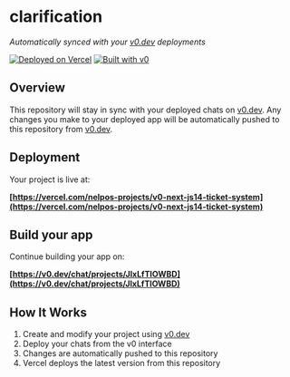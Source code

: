 # clarification

*Automatically synced with your [v0.dev](https://v0.dev) deployments*

[![Deployed on Vercel](https://img.shields.io/badge/Deployed%20on-Vercel-black?style=for-the-badge&logo=vercel)](https://vercel.com/nelpos-projects/v0-next-js14-ticket-system)
[![Built with v0](https://img.shields.io/badge/Built%20with-v0.dev-black?style=for-the-badge)](https://v0.dev/chat/projects/JlxLfTIOWBD)

## Overview

This repository will stay in sync with your deployed chats on [v0.dev](https://v0.dev).
Any changes you make to your deployed app will be automatically pushed to this repository from [v0.dev](https://v0.dev).

## Deployment

Your project is live at:

**[https://vercel.com/nelpos-projects/v0-next-js14-ticket-system](https://vercel.com/nelpos-projects/v0-next-js14-ticket-system)**

## Build your app

Continue building your app on:

**[https://v0.dev/chat/projects/JlxLfTIOWBD](https://v0.dev/chat/projects/JlxLfTIOWBD)**

## How It Works

1. Create and modify your project using [v0.dev](https://v0.dev)
2. Deploy your chats from the v0 interface
3. Changes are automatically pushed to this repository
4. Vercel deploys the latest version from this repository